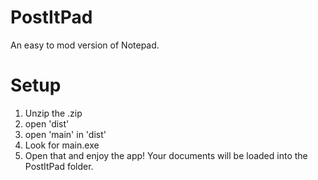 # PostItPad
An easy to mod version of Notepad.
# Setup
1. Unzip the .zip
2. open 'dist'
3. open 'main' in 'dist'
4. Look for main.exe
5. Open that and enjoy the app! Your documents will be loaded into the PostItPad folder.

